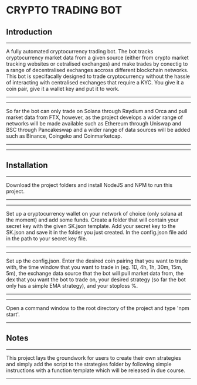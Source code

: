 # CRYPTO TRADING BOT
## Introduction
***
A fully automated cryptocurrency trading bot. The bot tracks cryptocurrency market data from a given source (either from crypto market tracking websites or cetralised exchanges) and make trades by conectig to a range of decentralised exchanges accross different blockchain networks.
This bot is specifacally designed to trade cryptocurrency without the hassle of interacting with centralised exchanges that require a KYC. You give it a coin pair, give it a wallet key and put it to work.
***
***
So far the bot can only trade on Solana through Raydium and Orca and pull market data from FTX, however, as the project develops a wider range of networks will be made available such as Ethereum through Uniswap and BSC through Pancakeswap and a wider range of data sources will be added such as Binance, Coingeko and Coinmarketcap.
***
***
## Installation
***
Download the project folders and install NodeJS and NPM to run this project.
***
***
Set up a cryptocurrency wallet on your network of choice (only solana at the moment) and add some funds. Create a folder that will contain your secret key with the given SK.json template. Add your secret key to the SK.json and save it in the folder you just created. In the config.json file add in the path to your secret key file.
***
***
Set up the config.json. Enter the desired coin pairing that you want to trade with, the time window that you want to trade in (eg. 1D, 4h, 1h, 30m, 15m, 5m), the exchange data source that the bot will pull market data from, the dex that you want the bot to trade on, your desired strategy (so far the bot only has a simple EMA strategy), and your stoploss %.
***
***
Open a command window to the root directory of the project and type 'npm start'.
***
## Notes
***
This project lays the groundwork for users to create their own strategies and simply add the script to the strategies folder by following simple instructions with a function template which will be released in due course.
***